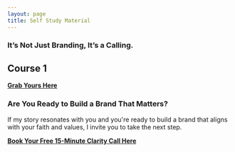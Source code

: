 ```yaml
---
layout: page
title: Self Study Material
---
```


### It’s Not Just Branding, It’s a Calling.

## Course 1

**[Grab Yours Here](https://etsy.com/your-link)**

### Are You Ready to Build a Brand That Matters?

If my story resonates with you and you're ready to build a brand that aligns with your faith and values, I invite you to take the next step.

**[Book Your Free 15-Minute Clarity Call Here](https://calendly.com/your-link)**
